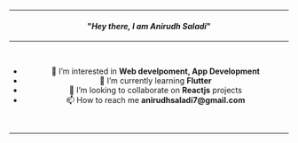 <hr/>

<span align="center">
  <span>
    <h4 align="center">"<em>Hey there, I am Anirudh Saladi</em>"  
    </h4>
</span>

<hr/>
<br/>
<ul>
    <li>👀 I’m interested in <strong>Web develpoment, App Development</strong></li>
    <li>🌱 I’m currently learning <strong>Flutter</strong></li>
    <li>💞️ I’m looking to collaborate on <strong>Reactjs</strong> projects</li>
    <li>📫 How to reach me <strong>anirudhsaladi7@gmail.com<strong></li>
 </ul>
<br/>
<hr/>
<!---
Anirudh-1606/Anirudh-1606 is a ✨ special ✨ repository because its `README.md` (this file) appears on your GitHub profile.
You can click the Preview link to take a look at your changes.
--->
